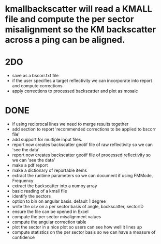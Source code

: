 # kmallbackscatter will read a KMALL file and compute the per sector misalignment so the KM backscatter across a ping can be aligned. 

# 2DO
* save as a bscorr.txt file
* if the user specifies a target reflectivity we can incorporate into report and compute corrections
* apply corrections to processed backscatter and plot as mosaic

# DONE
* if using reciprocal lines we need to merge results together
* add section to report 'recommended corrections to be applied to bscorr file'
* add support for multiple input files.
* report now creates backscatter geotif file of raw reflectivity so we can 'see the data'
* report now creates backscatter geotif file of processed reflectivity so we can 'see the data'
* make a pdf report
* make a dictionary of reportable items
* extract the runtime parameters so we can document if using FMMode, Frequency
* extract the backscatter into a numpy array
* basic reading of a kmall file
* identify the sectors
* option to bin on angular basis.  default 1 degree
* write the csv on a per sector basis of angle, backscatter, sectorID
* ensure the file can be opened in Excel
* compute the per sector misalignment values
* compute the angular correction table
* plot the sector in a nice plot so users can see how well it lines up
* compute statistics on the per sector basis so we can have a measure of confidence


